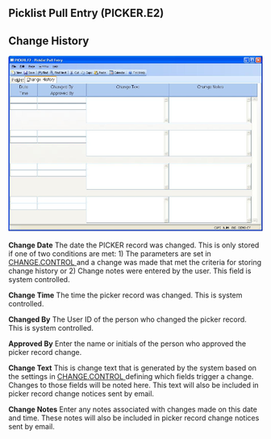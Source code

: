 ##  Picklist Pull Entry (PICKER.E2)

<PageHeader />

##  Change History

![](./PICKER-E2-2.jpg)

**Change Date** The date the PICKER record was changed. This is only stored if one of two conditions are met: 1) The parameters are set in [ CHANGE.CONTROL ](../../../../../../../../../../../../rover/AP-OVERVIEW/AP-ENTRY/VENDOR-E/VENDOR-E-5/CHANGE-CONTROL) and a change was made that met the criteria for storing change history or 2) Change notes were entered by the user. This field is system controlled.   
  
**Change Time** The time the picker record was changed. This is system
controlled.  
  
**Changed By** The User ID of the person who changed the picker record. This
is system controlled.  
  
**Approved By** Enter the name or initials of the person who approved the
picker record change.  
  
**Change Text** This is change text that is generated by the system based on the settings in [ CHANGE.CONTROL ](../../../../../../../../../../../../rover/AP-OVERVIEW/AP-ENTRY/VENDOR-E/VENDOR-E-5/CHANGE-CONTROL) defining which fields trigger a change. Changes to those fields will be noted here. This text will also be included in picker record change notices sent by email.   
  
**Change Notes** Enter any notes associated with changes made on this date and
time. These notes will also be included in picker record change notices sent
by email.  
  
  
<badge text= "Version 8.10.57" vertical="middle" />

<PageFooter />